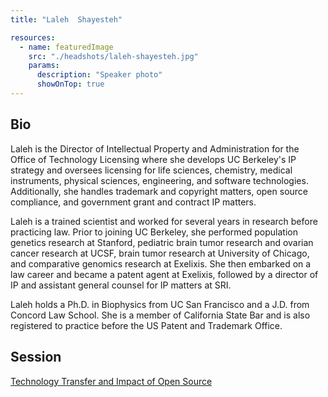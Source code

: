 ```yaml
---
title: "Laleh  Shayesteh"

resources:
  - name: featuredImage
    src: "./headshots/laleh-shayesteh.jpg"
    params:
      description: "Speaker photo"
      showOnTop: true
---
```


## Bio

Laleh is the Director of Intellectual Property and Administration for the Office of Technology Licensing where she develops UC Berkeley's IP strategy and oversees licensing for life sciences, chemistry, medical instruments, physical sciences, engineering, and software technologies. Additionally, she handles trademark and copyright matters, open source compliance, and government grant and contract IP matters.

Laleh is a trained scientist and worked for several years in research before practicing law. Prior to joining UC Berkeley, she performed population genetics research at Stanford, pediatric brain tumor research and ovarian cancer research at UCSF, brain tumor research at University of Chicago, and comparative genomics research at Exelixis. She then embarked on a law career and became a patent agent at Exelixis, followed by a director of IP and assistant general counsel for IP matters at SRI.

Laleh holds a Ph.D. in Biophysics from UC San Francisco and a J.D. from Concord Law School. She is a member of California State Bar and is also registered to practice before the US Patent and Trademark Office.

## Session

[Technology Transfer and Impact of Open Source](../sessions/technology-transfer.md)
